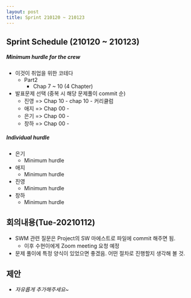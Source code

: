 ```yaml
---
layout: post
title: Sprint 210120 ~ 210123
---
```

## Sprint Schedule (210120 ~ 210123)

##### *Minimum hurdle for the crew*

- 이것이 취업을 위한 코테다
  - Part2
    - Chap 7 ~ 10 (4 Chapter)
- 발표문제 선택 (중복 시 해당 문제풀이 commit 순)
  - 진영 => Chap 10 - chap 10 - 커리큘럼
  - 애지 => Chap 00 -
  - 은기 => Chap 00 - 
  - 창하 => Chap 00 - 

##### *Individual hurdle*

- 은기
  - Minimum hurdle
- 애지 
  - Minimum hurdle
- 진영
  - Minimum hurdle
- 창하
  - Minimum hurdle

## 회의내용(Tue-20210112)

- SWM 관련 질문은 Project의 SW 마에스트로 파일에 commit 해주면 됨. 
  - 이후 수현이에게 Zoom meeting 요청 예정
- 문제 풀이에 특정 양식이 있었으면 좋겠음. 어떤 절차로 진행할지 생각해 볼 것.

## 제안

- *자유롭게 추가해주세요~*